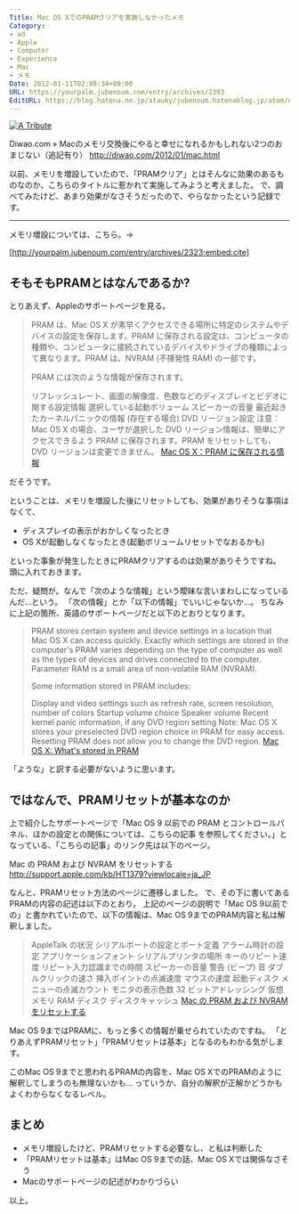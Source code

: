 ```yaml
---
Title: Mac OS XでのPRAMクリアを実施しなかったメモ
Category:
- ad
- Apple
- Computer
- Experience
- Mac
- メモ
Date: 2012-01-11T02:08:34+09:00
URL: https://yourpalm.jubenoum.com/entry/archives/2393
EditURL: https://blog.hatena.ne.jp/atauky/jubenoum.hatenablog.jp/atom/entry/6653458415120887172
---
```


<a class="flickr2tag-img" title="A Tribute" href="http://www.flickr.com/photo.gne?id=6288652466"><img src="http://farm7.staticflickr.com/6119/6288652466_2bfe511c48.jpg" alt="A Tribute" /></a>

Diwao.com » Macのメモリ交換後にやると幸せになれるかもしれない2つのおまじない（追記有り）
<a title="Diwao.com » Macのメモリ交換後にやると幸せになれるかもしれない2つのおまじない（追記有り）" href="http://diwao.com/2012/01/mac.html">http://diwao.com/2012/01/mac.html</a>

以前、メモリを増設していたので、「PRAMクリア」とはそんなに効果のあるものなのか、こちらのタイトルに惹かれて実施してみようと考えました。
で、調べてみたけど、あまり効果がなさそうだったので、やらなかったという記録です。

<hr />

メモリ増設については、こちら。→


[http://yourpalm.jubenoum.com/entry/archives/2323:embed:cite]


<!--more-->



<h2>そもそもPRAMとはなんであるか?</h2>
とりあえず、Appleのサポートページを見る。
<blockquote title="Mac OS X：PRAM に保存される情報" cite="http://support.apple.com/kb/HT1242?viewlocale=ja_JP">PRAM は、Mac OS X が素早くアクセスできる場所に特定のシステムやデバイスの設定を保存します。PRAM に保存される設定は、コンピュータの種類や、コンピュータに接続されているデバイスやドライブの種類によって異なります。PRAM は、NVRAM (不揮発性 RAM) の一部です。

PRAM には次のような情報が保存されます。

リフレッシュレート、画面の解像度、色数などのディスプレイとビデオに関する設定情報
選択している起動ボリューム
スピーカーの音量
最近起きたカーネルパニックの情報 (存在する場合)
DVD リージョン設定
注意：Mac OS X の場合、ユーザが選択した DVD リージョン情報は、簡単にアクセスできるよう PRAM に保存されます。PRAM をリセットしても、DVD リージョンは変更できません。
<a title="Mac OS X：PRAM に保存される情報" href="http://support.apple.com/kb/HT1242?viewlocale=ja_JP">Mac OS X：PRAM に保存される情報</a></blockquote>
だそうです。

ということは、メモリを増設した後にリセットしても、効果がありそうな事項はなくて、
<ul>
	<li>ディスプレイの表示がおかしくなったとき</li>
	<li>OS Xが起動しなくなったとき(起動ボリュームリセットでなおるかも)</li>
</ul>
といった事象が発生したときにPRAMクリアするのは効果がありそうですね。
頭に入れておきます。

ただ、疑問が。なんで「次のような情報」という曖昧な言いまわしになっているんだ…という。
「次の情報」とか「以下の情報」でいいじゃないか…。
ちなみに上記の箇所、英語のサポートページだと以下のとおりとなります。
<blockquote title="Mac OS X: What's stored in PRAM" cite="http://support.apple.com/kb/HT1242?viewlocale=en_US">PRAM stores certain system and device settings in a location that Mac OS X can access quickly. Exactly which settings are stored in the computer's PRAM varies depending on the type of computer as well as the types of devices and drives connected to the computer. Parameter RAM is a small area of non-volatile RAM (NVRAM).

Some information stored in PRAM includes:

Display and video settings such as refresh rate, screen resolution, number of colors
Startup volume choice
Speaker volume
Recent kernel panic information, if any
DVD region setting
Note: Mac OS X stores your preselected DVD region choice in PRAM for easy access. Resetting PRAM does not allow you to change the DVD region.
<a title="Mac OS X: What's stored in PRAM" href="http://support.apple.com/kb/HT1242?viewlocale=en_US">Mac OS X: What's stored in PRAM</a></blockquote>

「ような」と訳する必要がないように思います。


<h2>ではなんで、PRAMリセットが基本なのか</h2>
上で紹介したサポートページで「Mac OS 9 以前での PRAM とコントロールパネル、ほかの設定との関係については、こちらの記事 を参照してください。」となっている、「こちらの記事」のリンク先は以下のページ。

Mac の PRAM および NVRAM をリセットする
<a title="Mac の PRAM および NVRAM をリセットする" href="http://support.apple.com/kb/HT1379?viewlocale=ja_JP">http://support.apple.com/kb/HT1379?viewlocale=ja_JP</a>

なんと、PRAMリセット方法のページに遷移しました。
で、その下に書いてあるPRAMの内容の記述は以下のとおり。
上記のページの説明で「Mac OS 9以前での」と書かれていたので、以下の情報は、Mac OS 9までのPRAM内容と私は解釈しました。
<blockquote title="Mac の PRAM および NVRAM をリセットする" cite="http://support.apple.com/kb/HT1379?viewlocale=ja_JP">AppleTalk の状況
シリアルポートの設定とポート定義
アラーム時計の設定
アプリケーションフォント
シリアルプリンタの場所
キーのリピート速度
リピート入力認識までの時間
スピーカーの音量
警告 (ビープ) 音
ダブルクリックの速さ
挿入ポイントの点滅速度
マウスの速度
起動ディスク
メニューの点滅カウント
モニタの表示色数
32 ビットアドレッシング
仮想メモリ
RAM ディスク
ディスクキャッシュ
<a title="Mac の PRAM および NVRAM をリセットする" href="http://support.apple.com/kb/HT1379?viewlocale=ja_JP">Mac の PRAM および NVRAM をリセットする</a></blockquote>
Mac OS 9まではPRAMに、もっと多くの情報が乗せられていたのですね。
「とりあえずPRAMリセット」「PRAMリセットは基本」となるのもわかる気がします。

このMac OS 9までと思われるPRAMの内容を、Mac OS XでのPRAMのように解釈してしまうのも無理ないかも…
っていうか、自分の解釈が正解かどうかもよくわからなくなるレベル。

<h2>まとめ</h2>
<ul>
	<li>メモリ増設したけど、PRAMリセットする必要なし、と私は判断した</li>
	<li>「PRAMリセットは基本」はMac OS 9までの話、Mac OS Xでは関係なさそう</li>
	<li>Macのサポートページの記述がわかりづらい</li>
</ul>
以上。
